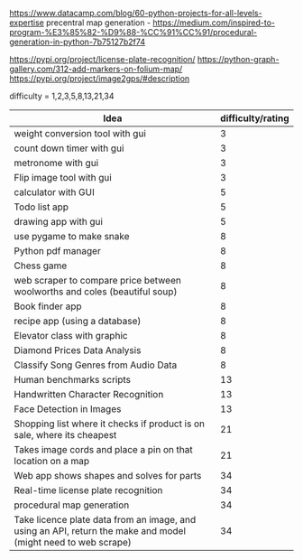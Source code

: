 https://www.datacamp.com/blog/60-python-projects-for-all-levels-expertise
precentral map generation - https://medium.com/inspired-to-program-%E3%85%82-%D9%88-%CC%91%CC%91/procedural-generation-in-python-7b75127b2f74

https://pypi.org/project/license-plate-recognition/
https://python-graph-gallery.com/312-add-markers-on-folium-map/
https://pypi.org/project/image2gps/#description

difficulty = 1,2,3,5,8,13,21,34

| Idea                                                                                                          | difficulty/rating |
| ------------------------------------------------------------------------------------------------------------- | ----------------- |
| weight conversion tool with gui                                                                               | 3                 |
| count down timer with gui                                                                                     | 3                 |
| metronome with gui                                                                                            | 3                 |
| Flip image tool with gui                                                                                      | 3                 |
| calculator with GUI                                                                                           | 5                 |
| Todo list app                                                                                                 | 5                 |
| drawing app with gui                                                                                          | 5                 |
| use pygame to make snake                                                                                      | 8                 |
| Python pdf manager                                                                                            | 8                 |
| Chess game                                                                                                    | 8                 |
| web scraper to compare price between woolworths and coles (beautiful soup)                                    | 8                 |
| Book finder app                                                                                               | 8                 |
| recipe app (using a database)                                                                                 | 8                 |
| Elevator class with graphic                                                                                   | 8                 |
| Diamond Prices Data Analysis                                                                                  | 8                 |
| Classify Song Genres from Audio Data                                                                          | 8                 |
| Human benchmarks scripts                                                                                      | 13                |
| Handwritten Character Recognition                                                                             | 13                |
| Face Detection in Images                                                                                      | 13                |
| Shopping list where it checks if product is on sale, where its cheapest                                       | 21                |
| Takes image cords and place a pin on that location on a map                                                   | 21                |
| Web app shows shapes and solves for parts                                                                     | 34                |
| Real-time license plate recognition                                                                           | 34                |
| procedural map generation                                                                                     | 34                |
| Take licence plate data from an image, and using an API, return the make and model (might need to web scrape) | 34                |
